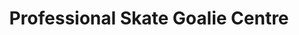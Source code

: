 ---
title: "Professional Skate Goalie Centre"
url: /calgary/professional-skate-goalie-centre/
shop: Sport
---
